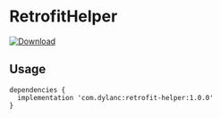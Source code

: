 # RetrofitHelper

[![Download](https://api.bintray.com/packages/dylancai/maven/retrofithelper/images/download.svg)](https://bintray.com/dylancai/maven/retrofithelper/_latestVersion)

## Usage

```
dependencies {
  implementation 'com.dylanc:retrofit-helper:1.0.0'
}
```
